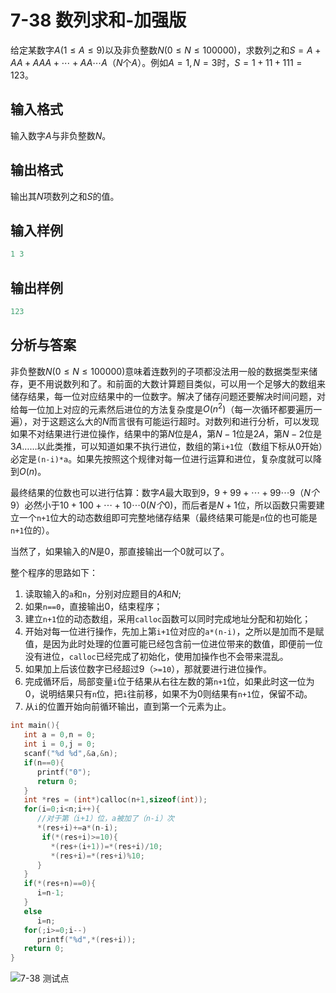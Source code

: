 # 7-38 数列求和-加强版

给定某数字$A(1\leq A\leq 9)$以及非负整数$N(0\leq N\leq 100000)$，求数列之和$S=A+AA+AAA+\cdots+AA\cdots A$（$N$个$A$）。例如$A=1,N=3$时，$S=1+11+111=123$。

## 输入格式

输入数字$A$与非负整数$N$。

## 输出格式

输出其$N$项数列之和$S$的值。

## 输入样例

```c
1 3
```

## 输出样例

```c
123
```

## 分析与答案

非负整数$N(0\leq N\leq 100000)$意味着连数列的子项都没法用一般的数据类型来储存，更不用说数列和了。和前面的大数计算题目类似，可以用一个足够大的数组来储存结果，每一位对应结果中的一位数字。解决了储存问题还要解决时间问题，对给每一位加上对应的元素然后进位的方法复杂度是$O(n^2)$（每一次循环都要遍历一遍），对于这题这么大的$N$而言很有可能运行超时。对数列和进行分析，可以发现如果不对结果进行进位操作，结果中的第$N$位是$A$，第$N-1$位是$2A$，第$N-2$位是$3A$……以此类推，可以知道如果不执行进位，数组的第`i+1`位（数组下标从0开始）必定是`(n-i)*a`。如果先按照这个规律对每一位进行运算和进位，复杂度就可以降到$O(n)$。

最终结果的位数也可以进行估算：数字$A$最大取到9，$9+99+\cdots+99\cdots9（N个9）$必然小于$10+100+\cdots+10\cdots0(N个0)$，而后者是$N+1$位，所以函数只需要建立一个`n+1`位大的动态数组即可完整地储存结果（最终结果可能是`n`位的也可能是`n+1`位的）。

当然了，如果输入的$N$​是0，那直接输出一个0就可以了。

整个程序的思路如下：

1. 读取输入的`a`和`n`，分别对应题目的$A$和$N$​;
2. 如果`n==0`，直接输出0，结束程序；
3. 建立`n+1`位的动态数组，采用`calloc`函数可以同时完成地址分配和初始化；
4. 开始对每一位进行操作，先加上第`i+1`位对应的`a*(n-i)`，之所以是加而不是赋值，是因为此时处理的位置可能已经包含前一位进位带来的数值，即便前一位没有进位，`calloc`已经完成了初始化，使用加操作也不会带来混乱。
5. 如果加上后该位数字已经超过9（`>=10`），那就要进行进位操作。
6. 完成循环后，局部变量`i`位于结果从右往左数的第`n+1`位，如果此时这一位为0，说明结果只有`n`位，把`i`往前移，如果不为0则结果有`n+1`位，保留不动。
7. 从`i`的位置开始向前循环输出，直到第一个元素为止。

``` c
int main(){
   int a = 0,n = 0;
   int i = 0,j = 0;
   scanf("%d %d",&a,&n);
   if(n==0){
      printf("0");
      return 0;
   }
   int *res = (int*)calloc(n+1,sizeof(int));   
   for(i=0;i<n;i++){
      //对于第（i+1）位，a被加了（n-i）次
      *(res+i)+=a*(n-i);
       if(*(res+i)>=10){
         *(res+(i+1))=*(res+i)/10;
         *(res+i)=*(res+i)%10;
      }
   }
   if(*(res+n)==0){
      i=n-1;
   }   
   else
      i=n;
   for(;i>=0;i--)
      printf("%d",*(res+i));
   return 0;
}
```

![7-38 测试点](https://picb.waku.icu/picb/2024/05/14/202405141640843.png)